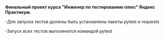 **Финальный проект курса "Инженер по тестированию плюс" Яндекс Практикум.**

-Для запуска тестов должны быть установлены пакеты pytest и requests

-Запуск всех тестов выполянется командой pytest

